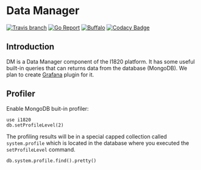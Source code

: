 # Data Manager
[![Travis branch](https://img.shields.io/travis/com/I1820/dm/master.svg?style=flat-square)](https://travis-ci.com/I1820/dm)
[![Go Report](https://goreportcard.com/badge/github.com/I1820/dm?style=flat-square)](https://goreportcard.com/report/github.com/I1820/dm)
[![Buffalo](https://img.shields.io/badge/powered%20by-buffalo-blue.svg?style=flat-square)](http://gobuffalo.io)
[![Codacy Badge](https://img.shields.io/codacy/grade/2cda8cad3c7b46879da2544c1057c91f.svg?style=flat-square)](https://www.codacy.com/project/i1820/dm/dashboard)

## Introduction
DM is a Data Manager component of the I1820 platform.
It has some useful built-in queries that can returns data from the database (MongoDB).
We plan to create [Grafana](https://grafana.com/) plugin for it.

## Profiler
Enable MongoDB buit-in profiler:

```
use i1820
db.setProfileLevel(2)
```

The profiling results will be in a special capped collection called `system.profile`
which is located in the database where you executed the `setProfileLevel` command.

```
db.system.profile.find().pretty()
```
